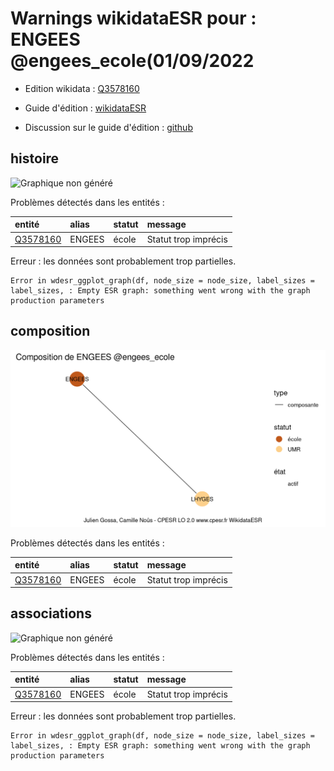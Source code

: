 Warnings wikidataESR pour : ENGEES @engees_ecole(01/09/2022
================

- Edition wikidata : [Q3578160](https://www.wikidata.org/wiki/Q3578160)
- Guide d'édition : [wikidataESR](https://github.com/cpesr/wikidataESR/)

- Discussion sur le guide d'édition : [github](https://github.com/cpesr/wikidataESR/issues)



## histoire 

![Graphique non généré](Q3578160-histoire.png) 

Problèmes détectés dans les entités :

|entité                                             |alias  |statut |message              |
|:--------------------------------------------------|:------|:------|:--------------------|
|[Q3578160](https://www.wikidata.org/wiki/Q3578160) |ENGEES |école  |Statut trop imprécis |

 


Erreur : les données sont probablement trop partielles.
```
Error in wdesr_ggplot_graph(df, node_size = node_size, label_sizes = label_sizes, : Empty ESR graph: something went wrong with the graph production parameters

``` 



## composition 

![Graphique non généré](Q3578160-composition.png) 

Problèmes détectés dans les entités :

|entité                                             |alias  |statut |message              |
|:--------------------------------------------------|:------|:------|:--------------------|
|[Q3578160](https://www.wikidata.org/wiki/Q3578160) |ENGEES |école  |Statut trop imprécis |

 



## associations 

![Graphique non généré](Q3578160-associations.png) 

Problèmes détectés dans les entités :

|entité                                             |alias  |statut |message              |
|:--------------------------------------------------|:------|:------|:--------------------|
|[Q3578160](https://www.wikidata.org/wiki/Q3578160) |ENGEES |école  |Statut trop imprécis |

 


Erreur : les données sont probablement trop partielles.
```
Error in wdesr_ggplot_graph(df, node_size = node_size, label_sizes = label_sizes, : Empty ESR graph: something went wrong with the graph production parameters

``` 

